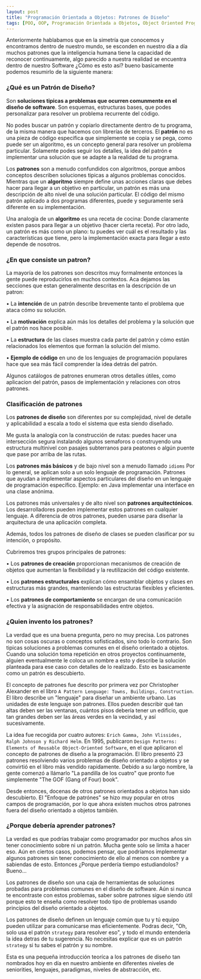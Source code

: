 ```yaml
---
layout: post
title: "Programación Orientada a Objetos: Patrones de Diseño"
tags: [POO, OOP, Programación Orientada a Objetos, Object Oriented Programming, Design Patterns]
---
```


Anteriormente hablabamos que en la simetría que conocemos y encontramos dentro de nuestro mundo, se esconden en nuestro día a día muchos patrones que la inteligencia humana tiene la capacidad de reconocer continuamente, algo parecido a nuestra realidad se encuentra dentro de nuestro Software ¿Cómo es esto así? bueno basicamente podemos resumirlo de la siguiente manera:

### ¿Qué es un Patrón de Diseño?

Son **soluciones tipicas a problemas que ocurren comunmente en el diseño de software**. Son esquemas, estructuras bases,
que podes personalizar para resolver un problema recurrente del código.

No podes buscar un patrón y copiarlo directamente dentro de tu programa, de la misma manera que hacemos con librerías de terceros.
El **patrón** no es una pieza de código especifica que simplemente se copia y se pega, como puede ser un algoritmo, es un concepto general para resolver un problema particular.
Solamente podes seguir los detalles, la idea del patrón e implementar una solución que se adapte a la realidad de tu programa.

Los **patrones** son a menudo confundidos con algoritmos, porque ambos conceptos describen soluciones tipicas a algunos problemas conocidos.
Mientras que un **algoritmo** siempre define unas acciones claras que debes hacer para llegar a un objetivo en particular, un patrón es más una descripción de alto nivel de una solución particular.
El código del mismo patrón aplicado a dos programas diferentes, puede y seguramente será diferente en su implementación.

Una analogía de un **algoritmo** es una receta de cocina: Donde claramente existen pasos para llegar a un objetivo (hacer cierta receta). Por otro lado, un patrón es más como un plano: tu puedes ver cuál es el resultado y las características que tiene, pero la implementación exacta para llegar a esto depende de nosotros.
 
### ¿En que consiste un patron?
 
La mayoría de los patrones son descritos muy formalmente entonces la gente puede reproducirlos en muchos contextos.
Aca dejamos las secciones que estan generalmente descritas en la descripción de un patron:
 
• La **intención** de un patrón describe brevemente tanto el problema que ataca cómo su solución.

• La **motivación** explica aún más los detalles del problema y la solución que el patrón nos hace posible.

• La **estructura** de las clases muestra cada parte del patrón y cómo están relacionados los elementos que forman la solución del mismo.

• **Ejemplo de código** en uno de los lenguajes de programación populares hace que sea más fácil comprender la idea detrás del patrón.

Algunos catálogos de patrones enumeran otros detalles útiles, como aplicacion del patrón, pasos de implementación y relaciones con otros patrones.

### Clasificación de patrones

Los **patrones de diseño** son diferentes por su complejidad, nivel de detalle y aplicabilidad a escala a todo el sistema que esta siendo diseñado.

Me gusta la analogía con la construcción de rutas: puedes hacer una intersección segura instalando algunos semaforos o construyendo una estructura multinivel con pasajes subterranos para peatones o algún puente que pase por arriba de las rutas.

Los **patrones más básicos** y de bajo nivel son a menudo llamado `idioms`
Por lo general, se aplican solo a un solo lenguaje de programación. Patrones que ayudan a implementar aspectos particulares del diseño en un lenguaje de programación específico. Ejemplo: en Java implementar una interface en una clase anónima.

Los patrones más universales y de alto nivel son **patrones arquitectónicos**. Los desarrolladores pueden implementar estos patrones en cualquier lenguaje. A diferencia de otros patrones, pueden usarse para diseñar la arquitectura de una aplicación completa.

Además, todos los patrones de diseño de clases se pueden clasificar por su intención, o propósito.

Cubriremos tres grupos principales de patrones:

• Los **patrones de creación** proporcionan mecanismos de creación de objetos que aumentan la flexibilidad y la reutilización del código existente.

• Los **patrones estructurales** explican cómo ensamblar objetos y clases en estructuras más grandes, manteniendo las estructuras flexibles y eficientes.

• Los **patrones de comportamiento** se encargan de una comunicación efectiva y la asignación de responsabilidades entre objetos.

### ¿Quien invento los patrones?

La verdad que es una buena pregunta, pero no muy precisa. Los patrones no son cosas oscuras o conceptos sofisticados, sino todo lo contrario.
Son tipicas soluciones a problemas comunes en el diseño orientado a objetos.
Cuando una solución toma repetición en otros proyectos continuamente, alguien eventualmente le coloca un nombre a esto y 
describe la solución planteada para ese caso con detalles de lo realizado. Esto es basicamente como un patrón es descubierto.

El concepto de patrones fue descrito por primera vez por Christopher Alexander en el libro `A Pattern Lenguage: Towns, Buildings, Construction`. El libro describe un "lenguaje" para diseñar un ambiente urbano.
Las unidades de este lenguaje son patrones. Ellos pueden describir qué tan altas deben ser las ventanas, cuántos pisos debería tener un edificio, que tan grandes deben ser las áreas verdes en la vecindad, y así sucesivamente.

La idea fue recogida por cuatro autores: `Erich Gamma, John Vlissides, Ralph Johnson y Richard Helm`. En 1995, publicaron `Design Patterns: Elements of Reusable Object-Oriented
Software`, en el que aplicaron el concepto de patrones de diseño a la programación. El libro presentó 23 patrones resolviendo
varios problemas de diseño orientado a objetos y se convirtió en el libro más vendido rapidamente.
Debido a su largo nombre, la gente comenzó a llámarlo "La pandilla de los cuatro" que pronto fue simplemente "The GOF (Gang of Four) book".

Desde entonces, docenas de otros patrones orientados a objetos han sido descubierto. El "Enfoque de patrónes" se hizo muy popular en otros campos de programación, por lo que ahora existen muchos otros patrones fuera del diseño orientado a objetos también.

### ¿Porque debería aprender patrones?

La verdad es que podrías trabajar como programador por muchos años sin tener conocimiento sobre ni un patrón. Mucha gente solo se limita a hacer eso. Aún en ciertos casos, podemos pensar, que podríamos implementar algunos patrones sin tener conocimiento de ello al menos con nombre y a sabiendas de esto. Entonces ¿Porque perdería tiempo estudiandolos? Bueno...

Los patrones de diseño son una caja de herramientas de soluciones probadas para problemas comunes en el diseño de software. Aún si nunca te encontraste con estos problemas, saber sobre patrones sigue siendo útil porque esto te enseña como resolver todo tipo de problemas usando principios del diseño orientado a objetos.

Los patrones de diseño definen un lenguaje común que tu y tú equipo pueden utilizar para comunicarse mas eficientemente. Podras decir, "Oh, solo usa el patrón `strategy` para resolver eso", y todo el mundo entendería la idea detras de tu sugerencia. No necesitas explicar que es un patrón `strategy` si tu sabes el patrón y su nombre.

Esta es una pequeña introducción teoríca a los patrones de diseño tan nombrados hoy en día en nuestro ambiente en diferentes niveles de seniorities, lenguajes, paradigmas, niveles de abstracción, etc.
